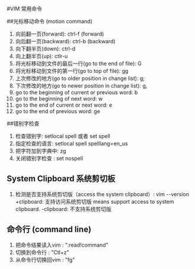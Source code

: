 #VIM 常用命令

##光标移动命令 (motion command)
1. 向前翻一页(forward): ctrl-f (forward)
2. 向后翻一页(backward): ctrl-b (backward)
3. 向下翻半页(down): ctrl-d 
4. 向上翻半页(up): ctlr-u 
5. 将光标移动到文件的最后一行(go to the end of file): G
6. 将光标移动到文件的第一行(go to top of file): gg
7. 上次修改的地方(go to older position in change list): g;
8. 下次修改的地方(go to newer position in change list): g,
9. go to the beginning of current or previous word: b
10. go to the beginning of next word: w
11. go to the end of current or next word: e
12. go to the end of previous word: ge


##错别字检查
1. 检查错别字: setlocal spell 或者 set spell
2. 指定检查的语言: setlocal spell spelllang=en\_us
3. 把字符加到字典中: zg
4. 关闭错别字检查 : set nospell

## System Clipboard 系统剪切板
1. 检测是否支持系统剪切版（access the system clipboard）: vim --version 
+clipboard: 支持访问系统剪切版 means support access to system clipboard.
-clipboard: 不支持系统剪切版

## 命令行 (command line)
1. 把命令结果读入vim : ":read!command"
2. 切换到命令行 : "Ctl+z"
3. 从命令行切换回vim : "fg"
